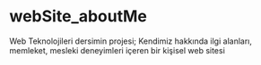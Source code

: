 # webSite_aboutMe
Web Teknolojileri dersimin projesi;
Kendimiz hakkında ilgi alanları, memleket, mesleki deneyimleri içeren bir kişisel web sitesi
